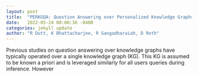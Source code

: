 ```yaml
---
layout: post
title:  "PERKGQA: Question Answering over Personalized Knowledge Graphs"
date:   2022-05-24 00:00:36 -0400
categories: jekyll update
author: "R Dutt, K Bhattacharjee, R Gangadharaiah, D Roth"
---
```

Previous studies on question answering over knowledge graphs have typically operated over a single knowledge graph (KG). This KG is assumed to be known a priori and is leveraged similarly for all users  queries during inference. However 